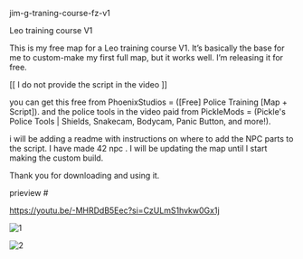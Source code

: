 jim-g-traning-course-fz-v1

Leo training course V1

This is my free map for a Leo training course V1. It’s basically the base for me to custom-make my first full map, but it works well. I’m releasing it for free.

[[ I do not provide the script in the video ]]

you can get this free from PhoenixStudios = ([Free] Police Training [Map + Script]).
and the police tools in the video paid from PickleMods = (Pickle's Police Tools | Shields, Snakecam, Bodycam, Panic Button, and more!).

i will be adding a readme with instructions on where to add the NPC parts to the script. I have made 42 npc . I will be updating the map until I start making the custom build.

Thank you for downloading and using it.

prieview # 

https://youtu.be/-MHRDdB5Eec?si=CzULmS1hvkw0Gx1j

![1](https://github.com/jimgordon20/jim-g-traning-course-fz-v1/assets/110393030/140353a9-165f-4cc4-822a-3f0676425ca2)




![2](https://github.com/jimgordon20/jim-g-traning-course-fz-v1/assets/110393030/6731f71f-eb31-4732-969a-abe84734b631)

